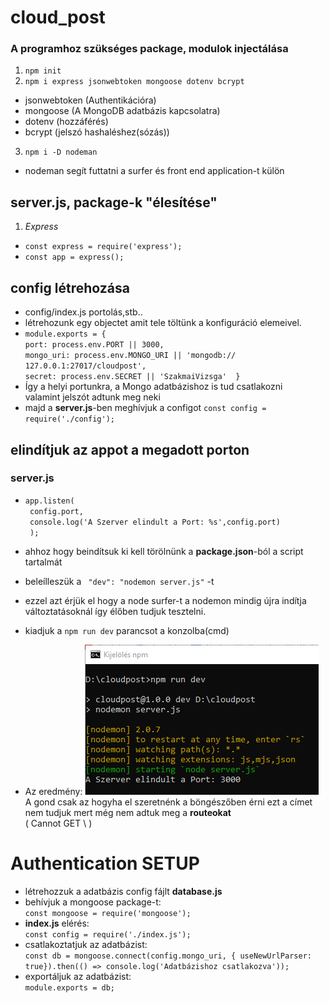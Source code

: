 # cloud_post

### A programhoz szükséges package, modulok injectálása
1. `npm init`
2. `npm i express jsonwebtoken mongoose dotenv bcrypt`
- jsonwebtoken (Authentikációra)
- mongoose (A MongoDB adatbázis kapcsolatra)
- dotenv (hozzáférés)
- bcrypt (jelszó hashaléshez(sózás))
3. `npm i -D nodeman` 
- nodeman segít futtatni a surfer és front end application-t külön

## server.js, package-k "élesítése"
1. *Express*
- `const express = require('express');`
- `const app = express();`

## config létrehozása
- config/index.js portolás,stb..
- létrehozunk egy objectet amit tele töltünk a konfiguráció elemeivel.
- ` module.exports = { ` \
   ` port: process.env.PORT || 3000, ` \
   ` mongo_uri: process.env.MONGO_URI || 'mongodb://  127.0.0.1:27017/cloudpost', ` \
    `secret: process.env.SECRET || 'SzakmaiVizsga' 
} ` 
- Így a helyi portunkra, a Mongo adatbázishoz is tud csatlakozni \
valamint jelszót adtunk meg neki
- majd a **server.js**-ben meghívjuk a configot
` const config = require('./config'); ` 

## elindítjuk az appot a megadott porton
### server.js       
- `app.listen( ` \
      `  config.port, ` \
      `  console.log('A Szerver elindult a Port: %s',config.port) ` \
      `  ); `
- ahhoz hogy beindítsuk ki kell törölnünk a **package.json**-ból a script tartalmát
- beleílleszük a ` "dev": "nodemon server.js"` -t
- ezzel azt érjük el hogy a node surfer-t a nodemon mindig újra indítja változtatásoknál így élőben tudjuk tesztelni.

- kiadjuk a `npm run dev` parancsot a konzolba(cmd)
- Az eredmény: 
![](./ReadMePics/npmrundevtest.png)
A gond csak az hogyha el szeretnénk a böngészőben érni ezt a címet
nem tudjuk mert még nem adtuk meg a **routeokat**  
( Cannot GET \ )

# Authentication SETUP
- létrehozzuk a adatbázis config fájlt **database.js**
- behívjuk a mongoose package-t: \
`const mongoose = require('mongoose');`
- **index.js** elérés: \
`const config = require('./index.js');`
- csatlakoztatjuk az adatbázist: \
`const db = mongoose.connect(config.mongo_uri, { useNewUrlParser: true}).then(() => console.log('Adatbázishoz csatlakozva'));`
- exportáljuk az adatbázist: \
` module.exports = db; `











